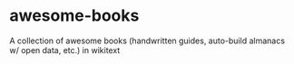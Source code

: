 # awesome-books
A collection of awesome books (handwritten guides, auto-build almanacs w/ open data, etc.) in wikitext
